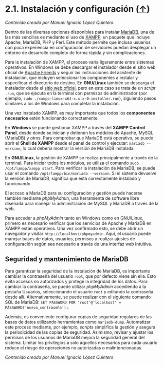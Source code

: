 # 2.1. Instalación y configuración ([↑](README.md))

_Contenido creado por Manuel Ignacio López Quintero_

Dentro de las diversas opciones disponibles para instalar [MariaDB](https://en.wikipedia.org/wiki/MariaDB), una de las más sencillas es mediante el uso de [XAMPP](https://www.apachefriends.org), un paquete que incluye Apache, MariaDB, PHP y Perl. Este método permite que incluso usuarios con poca experiencia en configuración de servidores puedan desplegar un entorno de desarrollo completo de forma rápida y sin complicaciones.

Para la instalación de XAMPP, el proceso varía ligeramente entre sistemas operativos. En Windows se debe descargar el instalador desde el sitio web oficial de [Apache Friends](https://www.apachefriends.org) y seguir las instrucciones del asistente de instalación, que incluyen seleccionar los componentes a instalar y especificar el directorio de destino. En **GNU/Linux** también se descarga el instalador desde el [sitio web oficial](https://www.apachefriends.org), pero en este caso se trata de un *script* `.run`, que se ejecuta en la terminal con permisos de administrador (por ejemplo, `sudo ./xampp-linux-x64-x.x.x-0-installer.run`), siguiendo pasos similares a los de Windows para completar la instalación.

Una vez instalado XAMPP, es muy importante que todos los **componentes necesarios** estén funcionando correctamente.

En **Windows** se puede gestionar XAMPP a través del **XAMPP Control Panel**, desde donde se inician y detienen los módulos de Apache, MySQL (MariaDB) y otros. Para comprobar que MariaDB está operativo, se puede abrir el **Shell de XAMPP** desde el panel de control y ejecutar: `mariadb --version`, lo cual debería mostrar la versión de MariaDB instalada.

En **GNU/Linux**, la gestión de XAMPP se realiza principalmente a través de la terminal. Para iniciar todos los módulos, se utiliza el comando `sudo /opt/lampp/xampp start`. Para verificar la instalación de MariaDB, se puede usar el comando `/opt/lampp/bin/mariadb --version`. Si el sistema devuelve la versión de MariaDB, significa que está correctamente instalado y funcionando.

El acceso a MariaDB para su configuración y gestión puede hacerse también mediante _phpMyAdmin_, una herramienta de software libre diseñada para manejar la administración de MySQL y MariaDB a través de la web.

Para acceder a _phpMyAdmin_ tanto en Windows como en GNU/Linux, primero es necesario verificar que los servicios de Apache y MariaDB en XAMPP están operativos. Una vez confirmado esto, se debe abrir un navegador y visitar `http://localhost/phpmyadmin`. Aquí, el usuario puede manejar bases de datos, usuarios, permisos y realizar ajustes de configuración según sea necesario a través de una interfaz web intuitiva.

## Seguridad y mantenimiento de MariaDB

Para garantizar la seguridad de la instalación de MariaDB, es importante cambiar la contraseña del usuario `root`, que por defecto viene sin ella. Esto evita accesos no autorizados y protege la integridad de los datos. Para cambiar la contraseña, se puede utilizar _phpMyAdmin_ accediendo a la pestaña Usuarios, seleccionando el usuario `root` y editando la contraseña desde allí. Alternativamente, se puede realizar con el siguiente comando SQL de MariaDB: `SET PASSWORD FOR 'root'@'localhost' = PASSWORD('nueva_contraseña');`.

Además, es conveniente configurar copias de seguridad regulares de las bases de datos utilizando herramientas como `mariadb-dump`. Automatizar este proceso mediante, por ejemplo, _scripts_ simplifica la gestión y asegura la periodicidad de las copias de seguridad. Asimismo, revisar y ajustar los permisos de los usuarios de MariaDB mejora la seguridad general del sistema. Limitar los privilegios a solo aquellos necesarios para cada usuario reduce el riesgo de operaciones no autorizadas o malintencionadas.

_Contenido creado por Manuel Ignacio López Quintero_
